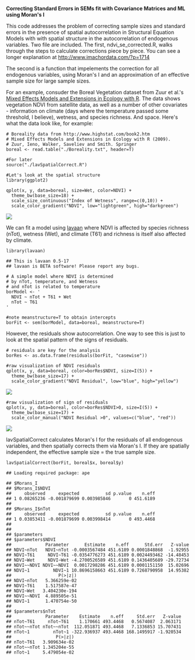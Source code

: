 **Correcting Standard Errors in SEMs fit with Covariance Matrices and ML
using Moran's I**

This code addresses the problem of correcting sample sizes and standard
errors in the presence of spatial autocorrelation in Structural Equation
Models with with spatial structure in the autocorrelation of endogenous
variables. Two file are included. The first, ndvi\_se\_corrected.R,
walks through the steps to calculate corrections piece by piece. You can
see a longer explanation at <http://www.imachordata.com/?p=1714>

The second is a function that impelements the correction for all
endogenous variables, using Moran's I and an approximation of an
effective sample size for large sample sizes.

For an example, consuder the Boreal Vegetation dataset from Zuur et
al.'s [Mixed Effects Models and Extensions in Ecology with
R](http://www.highstat.com/book2.htm). The data shows vegetation NDVI
from satellite data, as well as a number of other covariates -
information on climate (days where the temperature passed some
threshold, I believe), wetness, and species richness. And space. Here's
what the data look like, for example:

    # Boreality data from http://www.highstat.com/book2.htm
    # Mixed Effects Models and Extensions in Ecology with R (2009). 
    # Zuur, Ieno, Walker, Saveliev and Smith. Springer
    boreal <- read.table("./Boreality.txt", header=T)

    #For later
    source("./lavSpatialCorrect.R")

    #Let's look at the spatial structure
    library(ggplot2)

    qplot(x, y, data=boreal, size=Wet, color=NDVI) +
      theme_bw(base_size=18) + 
      scale_size_continuous("Index of Wetness", range=c(0,10)) + 
      scale_color_gradient("NDVI", low="lightgreen", high="darkgreen")

![](Readme_files/figure-markdown_strict/visualize-data-1.png)

We can fit a model using [lavaan](http://lavaan.org) where NDVI is
affected by species richness (nTot), wetness (Wet), and climate (T61)
and richness is itself also affected by climate.

    library(lavaan)

    ## This is lavaan 0.5-17
    ## lavaan is BETA software! Please report any bugs.

    # A simple model where NDVI is determined
    # by nTot, temperature, and Wetness
    # and nTot is related to temperature
    borModel <- '
      NDVI ~ nTot + T61 + Wet 
      nTot ~ T61
    '

    #note meanstructure=T to obtain intercepts
    borFit <- sem(borModel, data=boreal, meanstructure=T)

However, the residuals show autocorrelation. One way to see this is just
to look at the spatial pattern of the signs of residuals.

    # residuals are key for the analysis
    borRes <- as.data.frame(residuals(borFit, "casewise"))

    #raw visualization of NDVI residuals
    qplot(x, y, data=boreal, color=borRes$NDVI, size=I(5)) +
      theme_bw(base_size=17) + 
      scale_color_gradient("NDVI Residual", low="blue", high="yellow")

![](Readme_files/figure-markdown_strict/residuals-1.png)

    #raw visualization of sign of residuals
    qplot(x, y, data=boreal, color=borRes$NDVI>0, size=I(5)) +
      theme_bw(base_size=17) + 
      scale_color_manual("NDVI Residual >0", values=c("blue", "red"))

![](Readme_files/figure-markdown_strict/residual-analysis-sign-1.png)

lavSpatialCorrect calculates Moran's I for the residuals of all
endogenous variables, and then spatially corrects them via Moran's I. If
they are spatially independent, the effective sample size = the true
sample size.

    lavSpatialCorrect(borFit, boreal$x, boreal$y)

    ## Loading required package: ape

    ## $Morans_I
    ## $Morans_I$NDVI
    ##     observed     expected          sd p.value    n.eff
    ## 1 0.08265236 -0.001879699 0.003985846       0 451.6189
    ## 
    ## $Morans_I$nTot
    ##     observed     expected          sd p.value    n.eff
    ## 1 0.03853411 -0.001879699 0.003998414       0 493.4468
    ## 
    ## 
    ## $parameters
    ## $parameters$NDVI
    ##             Parameter      Estimate    n.eff      Std.err   Z-value
    ## NDVI~nTot   NDVI~nTot -0.0003567484 451.6189 0.0001848868  -1.92955
    ## NDVI~T61     NDVI~T61 -0.0354776273 451.6189 0.0024493462 -14.48453
    ## NDVI~Wet     NDVI~Wet -4.2700526589 451.6189 0.1436405689 -29.72734
    ## NDVI~~NDVI NDVI~~NDVI  0.0017298286 451.6189 0.0001151150  15.02696
    ## NDVI~1         NDVI~1 10.8696158663 451.6189 0.7268790958  14.95382
    ##                  P(>|z|)
    ## NDVI~nTot   5.366259e-02
    ## NDVI~T61    1.517587e-47
    ## NDVI~Wet   3.404230e-194
    ## NDVI~~NDVI  4.889505e-51
    ## NDVI~1      1.470754e-50
    ## 
    ## $parameters$nTot
    ##             Parameter    Estimate    n.eff     Std.err   Z-value
    ## nTot~T61     nTot~T61    1.170661 493.4468   0.5674087  2.063171
    ## nTot~~nTot nTot~~nTot  112.051871 493.4468   7.1336853 15.707431
    ## nTot~1         nTot~1 -322.936937 493.4468 168.1495917 -1.920534
    ##                 P(>|z|)
    ## nTot~T61   3.909634e-02
    ## nTot~~nTot 1.345204e-55
    ## nTot~1     5.479054e-02
